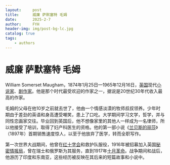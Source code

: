 ```yaml
---
layout:     post
title:      威廉 萨默塞特 毛姆
date:       2025-2-7
author:     FYH
header-img: img/post-bg-lc.jpg
catalog: true
tags:
    - authors
---
```


# 威廉 萨默塞特 毛姆

William Somerset Maugham，1874年1月25日—1965年12月16日，[英国](https://zh.wikipedia.org/wiki/英国)现代[小说家](https://zh.wikipedia.org/wiki/小說家)、[剧作家](https://zh.wikipedia.org/wiki/劇作家)。他是那个时代最受欢迎的作家之一，据说是20世纪30年代收入最高的作家。

毛姆的父母在他10岁之前就去世了，他由一个情感淡漠的牧师叔叔领养。少年时期由于差劲的英语和身高遭受嘲笑，患上了口吃。大学期间学习文学，哲学，并与同性恋画家交往。毕业回到英国后，他不想像家里的其他人一样成为一名律师，所以他接受了培训，取得了妇产科医生的资格。他的第一部小说《[兰贝斯的丽莎](https://zh.wikipedia.org/w/index.php?title=兰贝斯的丽莎&action=edit&redlink=1)》（1897年）首期销售速度惊人，以至于他放弃了医学，转而全职写作。

第一次世界大战期间，他曾在[红十字会](https://zh.wikipedia.org/wiki/红十字会)和救护队服役，1916年被招募加入英国[秘密情报局](https://zh.wikipedia.org/wiki/秘密情报局)，曾在瑞士和俄罗斯为其服务，直到1917年[十月革命](https://zh.wikipedia.org/wiki/十月革命)。战争期间和战后，他游历了印度和东南亚，这些经历被反映在其后来的短篇故事和小说中。
